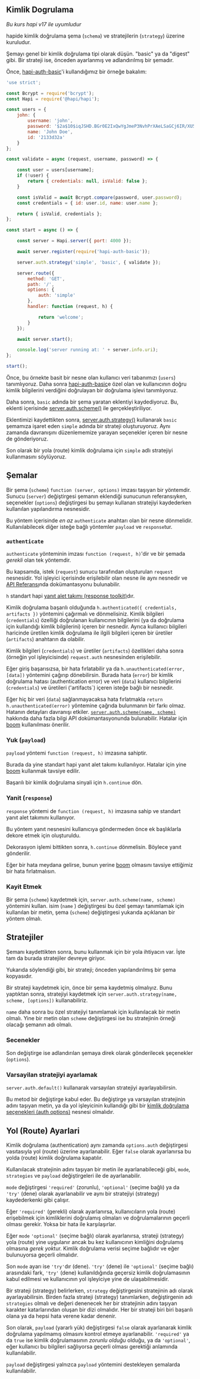 ## Kimlik Dogrulama

_Bu kurs hapi v17 ile uyumludur_

hapide kimlik doğrulama şema (`schema`) ve stratejilerin (`strategy`) üzerine kuruludur.

Şemayı genel bir kimlik doğrulama tipi olarak düşün. "basic" ya da "digest" gibi. Bir strateji ise, önceden ayarlanmış ve adlandırılmış bir şemadır.

Önce, [hapi-auth-basic](https://github.com/hapijs/hapi-auth-basic)'i kullandığımız bir örneğe bakalım:

```javascript
'use strict';

const Bcrypt = require('bcrypt');
const Hapi = require('@hapi/hapi');

const users = {
    john: {
        username: 'john',
        password: '$2a$10$iqJSHD.BGr0E2IxQwYgJmeP3NvhPrXAeLSaGCj6IR/XU5QtjVu5Tm',   // 'secret'
        name: 'John Doe',
        id: '2133d32a'
    }
};

const validate = async (request, username, password) => {

    const user = users[username];
    if (!user) {
        return { credentials: null, isValid: false };
    }

    const isValid = await Bcrypt.compare(password, user.password);
    const credentials = { id: user.id, name: user.name };

    return { isValid, credentials };
};

const start = async () => {

    const server = Hapi.server({ port: 4000 });

    await server.register(require('hapi-auth-basic'));

    server.auth.strategy('simple', 'basic', { validate });

    server.route({
        method: 'GET',
        path: '/',
        options: {
            auth: 'simple'
        },
        handler: function (request, h) {

            return 'welcome';
        }
    });

    await server.start();

    console.log('server running at: ' + server.info.uri);
};

start();
```

Önce, bu örnekte basit bir nesne olan kullanıcı veri tabanımızı (`users`) tanımlıyoruz. Daha sonra [hapi-auth-basic](https://github.com/hapijs/hapi-auth-basic)e özel olan ve kullanıcının doğru kimlik bilgilerini verdiğini doğrulayan bir doğrulama işlevi tanımlıyoruz.

Daha sonra, `basic` adında bir şema yaratan eklentiyi kaydediyoruz. Bu, eklenti içerisinde [server.auth.scheme()](/api#serverauthschemename-scheme) ile gerçekleştiriliyor.

Eklentimizi kaydettikten sonra, [server.auth.strategy()](/api#serverauthstrategyname-scheme-mode-options) kullanarak `basic` şemamıza işaret eden `simple` adında bir strateji oluşturuyoruz. Aynı zamanda davranışını düzenlememize yarayan seçenekler içeren bir nesne de gönderiyoruz.

Son olarak bir yola (route) kimlik doğrulama için `simple` adlı stratejiyi kullanmasını söylüyoruz.

## Şemalar

Bir şema (`scheme`) `function (server, options)` imzası taşıyan bir yöntemdir. Sunucu (`server`) değiştirgesi şemanın eklendiği sunucunun referansıyken, seçenekler (`options`) değiştirgesi bu şemayı kullanan stratejiyi kaydederken kullanılan yapılandırma nesnesidir.

Bu yöntem içerisinde *en az* `authenticate` anahtarı olan bir nesne dönmelidir. Kullanılabilecek diğer isteğe bağlı yöntemler `payload` ve `response`tur.

### `authenticate`

`authenticate` yönteminin imzası `function (request, h)`'dir ve bir şemada *gerekli* olan tek yöntemdir.

Bu kapsamda, istek (`request`) sunucu tarafından oluşturulan `request` nesnesidir. Yol işleyici içerisinde erişilebilir olan nesne ile aynı nesnedir ve [API Referansı](/api#request-object)nda dokümantasyonu bulunabilir.

`h` standart hapi [yanıt alet takımı (response toolkit)](https://hapijs.com/api#response-toolkit)dır.

Kimlik doğrulama başarılı olduğunda `h.authenticated({ credentials, artifacts })` yöntemini çağırmalı ve dönmelisiniz. Kimlik bilgileri (`credentials`) özelliği doğrulanan kullanıcının bilgilerini (ya da doğrulama için kullandığı kimlik bilgilerini) içeren bir nesnedir. Ayrıca kullanıcı bilgileri haricinde üretilen kimlik doğrulama ile ilgili bilgileri içeren bir üretiler (`artifacts`) anahtarın da olabilir.

Kimlik bilgileri (`credentials`) ve üretiler (`artifacts`) özellikleri daha sonra (örneğin yol işleyicisinde) `request.auth` nesnesinden erişilebilir.

Eğer giriş başarısızsa, bir hata fırlatabilir ya da `h.unauthenticated(error, [data])` yöntemini çağırıp dönebilirsin. Burada hata (`error`) bir kimlik doğrulama hatası (authentication error) ve veri (`data`) kullanıcı bilgilerini (`credentials`) ve üretileri ('artifacts`) içeren isteğe bağlı bir nesnedir.

Eğer hiç bir veri (`data`) sağlanmayacaksa hata fırlatmakla `return h.unauthenticated(error)` yöntemine çağrıda bulunmanın bir farkı olmaz. Hatanın detayları davranışı etkiler. [`server.auth.scheme(name, scheme)`](https://hapijs.com/api#-serverauthschemename-scheme) hakkında daha fazla bilgi API dokümantasyonunda bulunabilir. Hatalar için [boom](https://github.com/hapijs/boom) kullanılması önerilir.

### Yuk (`payload`)

`payload` yöntemi `function (request, h)` imzasına sahiptir.

Burada da yine standart hapi yanıt alet takımı kullanılıyor. Hatalar için yine [boom](https://github.com/hapijs/boom) kullanmak tavsiye edilir.

Başarılı bir kimlik doğrulama sinyali için `h.continue` dön.

### Yanit (`response`)

`response` yöntemi de `function (request, h)` imzasına sahip ve standart yanıt alet takımını kullanıyor.

Bu yöntem yanıt nesnesini kullanıcıya göndermeden önce ek başlıklarla dekore etmek için oluşturuldu.

Dekorasyon işlemi bittikten sonra, `h.continue` dönmelisin. Böylece yanıt gönderilir.

Eğer bir hata meydana gelirse, bunun yerine [boom](https://github.com/hapijs/boom) olmasını tavsiye ettiğimiz bir hata fırlatmalısın.

### Kayit Etmek

Bir şema (`scheme`) kaydetmek için, `server.auth.scheme(name, scheme)` yöntemini kullan. isim (`name` ) değiştirgesi bu özel şemayı tanımlamak için kullanılan bir metin, şema (`scheme`) değiştirgesi yukarıda açıklanan bir yöntem olmalı.

## Stratejiler

Şemanı kaydettikten sonra, bunu kullanmak için bir yola ihtiyacın var. İşte tam da burada stratejiler devreye giriyor.

Yukarıda söylendiği gibi, bir strateji; önceden yapılandırılmış bir şema kopyasıdır.

Bir strateji kaydetmek için, önce bir şema kaydetmiş olmalıyız. Bunu yaptıktan sonra, stratejiyi kaydetmek için `server.auth.strategy(name, scheme, [options])` kullanabiliriz.

`name` daha sonra bu özel stratejiyi tanımlamak için kullanılacak bir metin olmalı. Yine bir metin olan `scheme` değiştirgesi ise bu stratejinin örneği olacağı şemanın adı olmalı.

### Secenekler

Son değiştirge ise adlandırılan şemaya direk olarak gönderilecek şeçenekler (`options`).

### Varsayilan stratejiyi ayarlamak

`server.auth.default()` kullanarak varsayılan stratejiyi ayarlayabilirsin.

Bu metod bir değiştirge kabul eder. Bu değiştirge ya varsayılan stratejinin adını taşıyan metin, ya da yol işleyicinin kullandığı gibi bir [kimlik doğrulama seçenekleri (auth options)](#yol-route-ayarları) nesnesi olmalıdır.

## Yol (Route) Ayarlari

Kimlik doğrulama (authentication) aynı zamanda `options.auth` değiştirgesi vasıtasıyla yol (route) üzerine ayarlanabilir. Eğer `false` olarak ayarlanırsa bu yolda (route) kimlik doğrulama kapatılır.

Kullanılacak stratejinin adını taşıyan bir metin ile ayarlanabileceği gibi, `mode`, `strategies` ve `payload` değiştirgeleri ile de ayarlanabilir.

`mode` değiştirgesi `'required'` (zorunlu), `'optional'` (seçime bağlı) ya da `'try'` (dene) olarak ayarlanabilir ve aynı bir stratejiyi (strategy) kaydederkenki gibi çalışır.

Eğer `'required'` (gerekli) olarak ayarlanırsa, kullanıcıların yola (route) erişebilmek için kimliklerini doğrulamış olmaları ve doğrulamalarının geçerli olması gerekir. Yoksa bir hata ile karşılaşırlar.

Eğer `mode` `'optional'` (seçime bağlı) olarak ayarlanırsa, strateji (strategy) yola (route) yine uygulanır ancak bu kez kullanıcının kimliğini doğrulamış olmasına *gerek yok*tur. Kimlik doğrulama verisi seçime bağlıdır ve eğer bulunuyorsa geçerli olmalıdır.

Son `mode` ayarı ise `'try'`dır (dene). `'try'` (dene) ile `'optional'` (seçime bağlı) arasındaki fark, `'try'` (dene) kullanıldığında geçersiz kimlik doğrulamasının kabul edilmesi ve kullanıcının yol işleyiciye yine de ulaşabilmesidir.

Bir strateji (strategy) belirlerken, `strategy` değiştirgesini stratejinin adı olarak ayarlayabilirsin. Birden fazla strateji (strategy) tanımlarken, değiştirgenin adı `strategies` olmalı ve değeri denenecek her bir stratejinin adını taşıyan karakter katarlarından oluşan bir dizi olmalıdır. Her bir strateji biri biri başarılı olana ya da hepsi hata verene kadar denenir.

Son olarak, `payload` (yararlı yük) değiştirgesi `false` olarak ayarlanarak kimlik doğrulama yapılmamış olmasını kontrol etmeye ayarlanabilir. `'required'` ya da `true` ise kimlik doğrulamasının *zorunlu olduğu* olduğu, ya da `'optional'`, eğer kullanıcı bu bilgileri sağlıyorsa geçerli olması gerektiği anlamında kullanılabilir.

`payload` değiştirgesi yalnızca `payload` yöntemini destekleyen şemalarda kullanılabilir.
